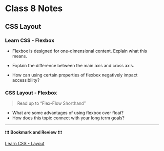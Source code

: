 # Class 8 Notes

## **CSS Layout**

### Learn CSS - Flexbox

- Flexbox is designed for one-dimensional content. Explain what this means.

- Explain the difference between the main axis and cross axis.

- How can using certain properties of flexbox negatively impact accessibility?

### CSS Layout - Flexbox

> Read up to “Flex-Flow Shorthand”

- What are some advantages of using flexbox over float?
- How does this topic connect with your long term goals?

----
❗❗❗ **Bookmark and Review** ❗❗❗

[Learn CSS - Layout](https://web.dev/learn/css/layout/)